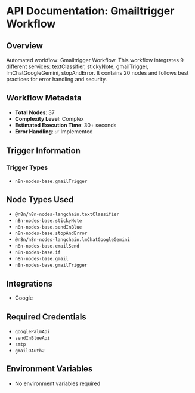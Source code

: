 # API Documentation: Gmailtrigger Workflow

## Overview
Automated workflow: Gmailtrigger Workflow. This workflow integrates 9 different services: textClassifier, stickyNote, gmailTrigger, lmChatGoogleGemini, stopAndError. It contains 20 nodes and follows best practices for error handling and security.

## Workflow Metadata
- **Total Nodes**: 37
- **Complexity Level**: Complex
- **Estimated Execution Time**: 30+ seconds
- **Error Handling**: ✅ Implemented

## Trigger Information
### Trigger Types
- `n8n-nodes-base.gmailTrigger`

## Node Types Used
- `@n8n/n8n-nodes-langchain.textClassifier`
- `n8n-nodes-base.stickyNote`
- `n8n-nodes-base.sendInBlue`
- `n8n-nodes-base.stopAndError`
- `@n8n/n8n-nodes-langchain.lmChatGoogleGemini`
- `n8n-nodes-base.emailSend`
- `n8n-nodes-base.if`
- `n8n-nodes-base.gmail`
- `n8n-nodes-base.gmailTrigger`

## Integrations
- Google

## Required Credentials
- `googlePalmApi`
- `sendInBlueApi`
- `smtp`
- `gmailOAuth2`

## Environment Variables
- No environment variables required
